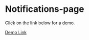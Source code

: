 # Notifications-page
Click on the link below for a demo.

[Demo Link](https://notifications-page-thatsdivyansh.netlify.app/)